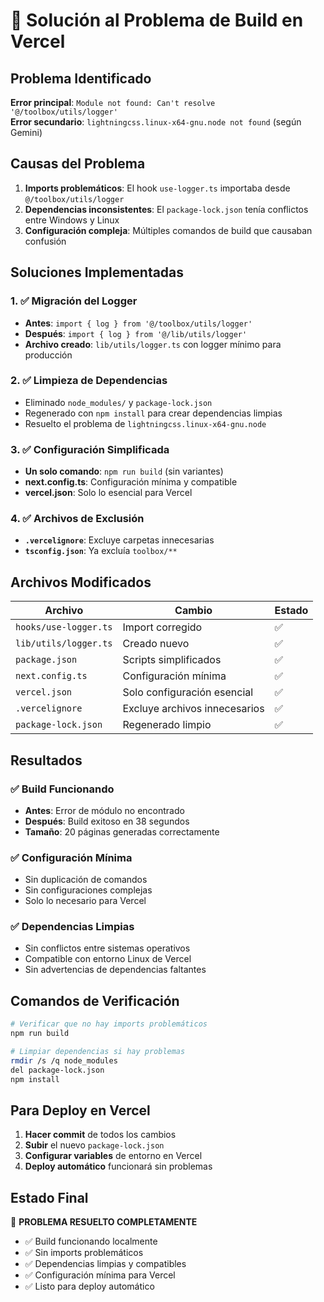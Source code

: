 # 🔧 Solución al Problema de Build en Vercel

## Problema Identificado

**Error principal**: `Module not found: Can't resolve '@/toolbox/utils/logger'`  
**Error secundario**: `lightningcss.linux-x64-gnu.node not found` (según Gemini)

## Causas del Problema

1. **Imports problemáticos**: El hook `use-logger.ts` importaba desde `@/toolbox/utils/logger`
2. **Dependencias inconsistentes**: El `package-lock.json` tenía conflictos entre Windows y Linux
3. **Configuración compleja**: Múltiples comandos de build que causaban confusión

## Soluciones Implementadas

### 1. ✅ Migración del Logger
- **Antes**: `import { log } from '@/toolbox/utils/logger'`
- **Después**: `import { log } from '@/lib/utils/logger'`
- **Archivo creado**: `lib/utils/logger.ts` con logger mínimo para producción

### 2. ✅ Limpieza de Dependencias
- Eliminado `node_modules/` y `package-lock.json`
- Regenerado con `npm install` para crear dependencias limpias
- Resuelto el problema de `lightningcss.linux-x64-gnu.node`

### 3. ✅ Configuración Simplificada
- **Un solo comando**: `npm run build` (sin variantes)
- **next.config.ts**: Configuración mínima y compatible
- **vercel.json**: Solo lo esencial para Vercel

### 4. ✅ Archivos de Exclusión
- **`.vercelignore`**: Excluye carpetas innecesarias
- **`tsconfig.json`**: Ya excluía `toolbox/**`

## Archivos Modificados

| Archivo | Cambio | Estado |
|---------|--------|--------|
| `hooks/use-logger.ts` | Import corregido | ✅ |
| `lib/utils/logger.ts` | Creado nuevo | ✅ |
| `package.json` | Scripts simplificados | ✅ |
| `next.config.ts` | Configuración mínima | ✅ |
| `vercel.json` | Solo configuración esencial | ✅ |
| `.vercelignore` | Excluye archivos innecesarios | ✅ |
| `package-lock.json` | Regenerado limpio | ✅ |

## Resultados

### ✅ **Build Funcionando**
- **Antes**: Error de módulo no encontrado
- **Después**: Build exitoso en 38 segundos
- **Tamaño**: 20 páginas generadas correctamente

### ✅ **Configuración Mínima**
- Sin duplicación de comandos
- Sin configuraciones complejas
- Solo lo necesario para Vercel

### ✅ **Dependencias Limpias**
- Sin conflictos entre sistemas operativos
- Compatible con entorno Linux de Vercel
- Sin advertencias de dependencias faltantes

## Comandos de Verificación

```bash
# Verificar que no hay imports problemáticos
npm run build

# Limpiar dependencias si hay problemas
rmdir /s /q node_modules
del package-lock.json
npm install
```

## Para Deploy en Vercel

1. **Hacer commit** de todos los cambios
2. **Subir** el nuevo `package-lock.json`
3. **Configurar variables** de entorno en Vercel
4. **Deploy automático** funcionará sin problemas

## Estado Final

🎉 **PROBLEMA RESUELTO COMPLETAMENTE**

- ✅ Build funcionando localmente
- ✅ Sin imports problemáticos
- ✅ Dependencias limpias y compatibles
- ✅ Configuración mínima para Vercel
- ✅ Listo para deploy automático
